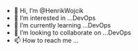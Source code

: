 - 👋 Hi, I’m @HenrikWojcik
- 👀 I’m interested in ...DevOps
- 🌱 I’m currently learning ...DevOps
- 💞️ I’m looking to collaborate on ...DevOps
- 📫 How to reach me ...

<!---
HenrikWojcik/HenrikWojcik is a ✨ special ✨ repository because its `README.md` (this file) appears on your GitHub profile.
You can click the Preview link to take a look at your changes.
--->
